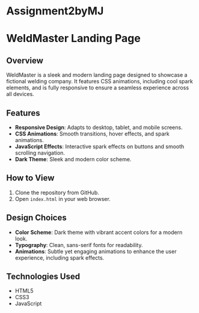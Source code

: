 # Assignment2byMJ
# WeldMaster Landing Page

## Overview
WeldMaster is a sleek and modern landing page designed to showcase a fictional welding company. It features CSS animations, including cool spark elements, and is fully responsive to ensure a seamless experience across all devices.

## Features
- **Responsive Design**: Adapts to desktop, tablet, and mobile screens.
- **CSS Animations**: Smooth transitions, hover effects, and spark animations.
- **JavaScript Effects**: Interactive spark effects on buttons and smooth scrolling navigation.
- **Dark Theme**: Sleek and modern color scheme.

## How to View
1. Clone the repository from GitHub.
2. Open `index.html` in your web browser.

## Design Choices
- **Color Scheme**: Dark theme with vibrant accent colors for a modern look.
- **Typography**: Clean, sans-serif fonts for readability.
- **Animations**: Subtle yet engaging animations to enhance the user experience, including spark effects.

## Technologies Used
- HTML5
- CSS3
- JavaScript
 
